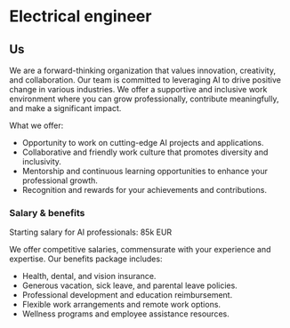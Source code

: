 
# Electrical engineer


## Us
We are a forward-thinking organization that values innovation, creativity, and collaboration. Our team is committed to leveraging AI to drive positive change in various industries. We offer a supportive and inclusive work environment where you can grow professionally, contribute meaningfully, and make a significant impact.

What we offer:
- Opportunity to work on cutting-edge AI projects and applications.
- Collaborative and friendly work culture that promotes diversity and inclusivity.
- Mentorship and continuous learning opportunities to enhance your professional growth.
- Recognition and rewards for your achievements and contributions.

### Salary & benefits
Starting salary for AI professionals: 85k EUR

We offer competitive salaries, commensurate with your experience and expertise. Our benefits package includes:

- Health, dental, and vision insurance.
- Generous vacation, sick leave, and parental leave policies.
- Professional development and education reimbursement.
- Flexible work arrangements and remote work options.
- Wellness programs and employee assistance resources.
